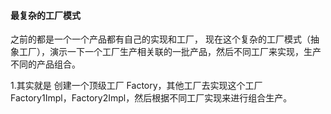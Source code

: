 #### 最复杂的工厂模式
之前的都是一个一个产品都有自己的实现和工厂，
现在这个复杂的工厂模式（抽象工厂），演示一下一个工厂生产相关联的一批产品，然后不同工厂来实现，生产不同的产品组合。

1.其实就是 创建一个顶级工厂 Factory，其他工厂去实现这个工厂 Factory1Impl，Factory2Impl，然后根据不同工厂实现来进行组合生产。


